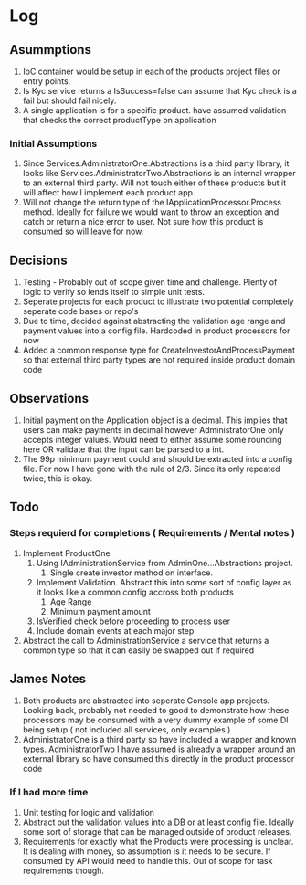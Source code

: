 # Log

## Asummptions
1. IoC container would be setup in each of the products project files or entry points. 
2. Is Kyc service returns a IsSuccess=false can assume that Kyc check is a fail but should fail nicely.
3. A single application is for a specific product. have assumed validation that checks the correct productType on application
### Initial Assumptions
1. Since Services.AdministratorOne.Abstractions is a third party library, it looks like Services.AdministratorTwo.Abstractions is an internal wrapper to an external third party. Will not touch either of these products but it will affect how I implement each product app.
2. Will not change the return type of the IApplicationProcessor.Process method. Ideally for failure we would want to throw an exception and catch or return a nice error to user. Not sure how this product is consumed so will leave for now.


## Decisions
1. Testing - Probably out of scope given time and challenge. Plenty of logic to verify so lends itself to simple unit tests.
2. Seperate projects for each product to illustrate two potential completely seperate code bases or repo's
3. Due to time, decided against abstracting the validation age range and payment values into a config file. Hardcoded in product processors for now
4. Added a common response type for CreateInvestorAndProcessPayment so that external third party types are not required inside product domain code 
## Observations
1. Initial payment on the Application object is a decimal. This implies that users can make payments in decimal however AdministratorOne only accepts integer values. Would need to either assume some rounding here OR validate that the input can be parsed to a int.
2. The 99p minimum payment could and should be extracted into a config file. For now I have gone with the rule of 2/3. Since its only repeated twice, this is okay.

## Todo

### Steps requierd for completions ( Requirements / Mental notes )
1. Implement ProductOne 
    1. Using IAdministrationService from AdminOne...Abstractions project.
        1. Single create investor method on interface. 
    2. Implement Validation. Abstract this into some sort of config layer as it looks like a common config accross both products
        1. Age Range
        2. Minimum payment amount
    3. IsVerified check before proceeding to process user
    4. Include domain events at each major step
2. Abstract the call to AdministrationService a service that returns a common type so that it can easily be swapped out if required


## James Notes
1. Both products are abstracted into seperate Console app projects. Looking back, probably not needed to good to demonstrate how these processors may be consumed with a very dummy example of some DI being setup ( not included all services, only examples )
2. AdministratorOne is a third party so have included a wrapper and known types. AdministratorTwo I have assumed is already a wrapper around an external library so have consumed this directly in the product processor code

### If I had more time

1. Unit testing for logic and validation 
2. Abstract out the validation values into a DB or at least config file. Ideally some sort of storage that can be managed outside of product releases.
3. Requirements for exactly what the Products were processing is unclear. It is dealing with money, so assumption is it needs to be secure. If consumed by API would need to handle this. Out of scope for task requirements though.
